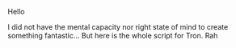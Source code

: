 Hello

I did not have the mental capacity nor right state of mind to create something fantastic... But here is the whole script for Tron. Rah
